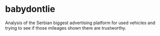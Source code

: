 # babydontlie
Analysis of the Serbian biggest advertising platform for used vehicles and trying to see if those mileages shown there are trustworthy. 
